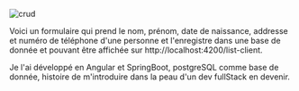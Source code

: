 ![crud](https://github.com/IrouKaizen/FicheClient/assets/122926735/cb120747-480c-4454-9536-939451c9adc2)

Voici un formulaire qui prend le nom, prénom, date de naissance, addresse et numéro de téléphone d'une personne et l'enregistre dans une base de donnée et pouvant être affichée sur http://localhost:4200/list-client.

Je l'ai développé en Angular et SpringBoot, postgreSQL comme base de donnée, histoire de m'introduire dans la peau d'un dev fullStack en devenir.
